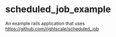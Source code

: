 scheduled_job_example
=====================

An example rails application that uses https://github.com/rightscale/scheduled_job
